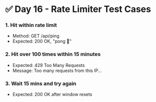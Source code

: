 # ✅ Day 16 - Rate Limiter Test Cases

### 1. Hit within rate limit
- Method: GET /api/ping
- Expected: 200 OK, "pong 🏓"

### 2. Hit over 100 times within 15 minutes
- Expected: 429 Too Many Requests
- Message: Too many requests from this IP...

### 3. Wait 15 mins and try again
- Expected: 200 OK after window resets
